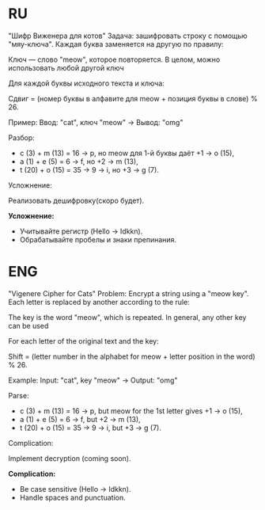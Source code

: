 # RU
"Шифр Виженера для котов"
Задача: зашифровать строку с помощью "мяу-ключа". Каждая буква заменяется на другую по правилу:

Ключ — слово "meow", которое повторяется. В целом, можно использовать любой другой ключ

Для каждой буквы исходного текста и ключа:

Сдвиг = (номер буквы в алфавите для meow + позиция буквы в слове) % 26.

Пример:
Ввод: "cat", ключ "meow" → Вывод: "omg"

Разбор:
* c (3) + m (13) = 16 → p, но meow для 1-й буквы даёт +1 → o (15),
* a (1) + e (5) = 6 → f, но +2 → m (13),
* t (20) + o (15) = 35 → 9 → i, но +3 → g (7).

Усложнение:

Реализовать дешифровку(скоро будет).

**Усложнение:**
- Учитывайте регистр (Hello → Idkkn).
- Обрабатывайте пробелы и знаки препинания.

# ENG

"Vigenere Cipher for Cats"
Problem: Encrypt a string using a "meow key". Each letter is replaced by another according to the rule:

The key is the word "meow", which is repeated. In general, any other key can be used

For each letter of the original text and the key:

Shift = (letter number in the alphabet for meow + letter position in the word) % 26.

Example:
Input: "cat", key "meow" → Output: "omg"

Parse:
* c (3) + m (13) = 16 → p, but meow for the 1st letter gives +1 → o (15),
* a (1) + e (5) = 6 → f, but +2 → m (13),
* t (20) + o (15) = 35 → 9 → i, but +3 → g (7).

Complication:

Implement decryption (coming soon).

**Complication:**
- Be case sensitive (Hello → Idkkn).
- Handle spaces and punctuation.